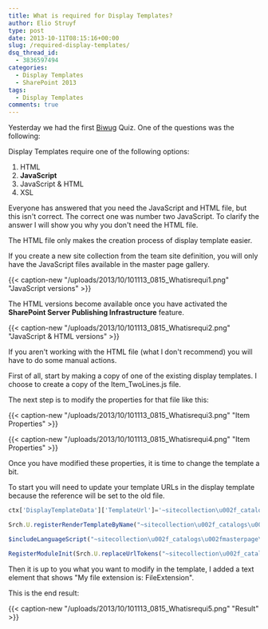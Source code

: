 ```yaml
---
title: What is required for Display Templates?
author: Elio Struyf
type: post
date: 2013-10-11T08:15:16+00:00
slug: /required-display-templates/
dsq_thread_id:
  - 3836597494
categories:
  - Display Templates
  - SharePoint 2013
tags:
  - Display Templates
comments: true
---
```


Yesterday we had the first [Biwug](http://www.biwug.be/) Quiz. One of the questions was the following:

Display Templates require one of the following options:

1.  HTML
2.  **JavaScript**
3.  JavaScript & HTML
4.  XSL

Everyone has answered that you need the JavaScript and HTML file, but this isn't correct. The correct one was number two JavaScript. To clarify the answer I will show you why you don't need the HTML file.

The HTML file only makes the creation process of display template easier.

If you create a new site collection from the team site definition, you will only have the JavaScript files available in the master page gallery.

{{< caption-new "/uploads/2013/10/101113_0815_Whatisrequi1.png" "JavaScript versions" >}}

The HTML versions become available once you have activated the **SharePoint Server Publishing Infrastructure** feature.

{{< caption-new "/uploads/2013/10/101113_0815_Whatisrequi2.png" "JavaScript & HTML versions" >}}

If you aren't working with the HTML file (what I don't recommend) you will have to do some manual actions.

First of all, start by making a copy of one of the existing display templates. I choose to create a copy of the Item_TwoLines.js file.

The next step is to modify the properties for that file like this:

{{< caption-new "/uploads/2013/10/101113_0815_Whatisrequi3.png" "Item Properties" >}}

{{< caption-new "/uploads/2013/10/101113_0815_Whatisrequi4.png" "Item Properties" >}}

Once you have modified these properties, it is time to change the template a bit.

To start you will need to update your template URLs in the display template because the reference will be set to the old file.

```JavaScript
ctx['DisplayTemplateData']['TemplateUrl']='~sitecollection\u002f_catalogs\u002fmasterpage\u002fDisplay Templates\u002fContent Web Parts\u002fItem_TwoLines_Custom.js';

Srch.U.registerRenderTemplateByName("~sitecollection\u002f_catalogs\u002fmasterpage\u002fDisplay Templates\u002fContent Web Parts\u002fItem_TwoLines_Custom.js", DisplayTemplate_dee7d9226aa44ed7b709d342fec837ee);

$includeLanguageScript("~sitecollection\u002f_catalogs\u002fmasterpage\u002fDisplay Templates\u002fContent Web Parts\u002fItem_TwoLines_Custom.js", "~sitecollection/_catalogs/masterpage/Display Templates/Language Files/{Locale}/CustomStrings.js");

RegisterModuleInit(Srch.U.replaceUrlTokens("~sitecollection\u002f_catalogs\u002fmasterpage\u002fDisplay Templates\u002fContent Web Parts\u002fItem_TwoLines_Custom.js"), RegisterTemplate_dee7d9226aa44ed7b709d342fec837ee);
```

Then it is up to you what you want to modify in the template, I added a text element that shows "My file extension is: FileExtension".

This is the end result:

{{< caption-new "/uploads/2013/10/101113_0815_Whatisrequi5.png" "Result" >}}